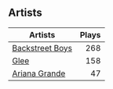 ## Artists
Artists | Plays 
----- | -----: 
[Backstreet Boys](/artists/backstreet-boys-36645) | 268
[Glee](/artists/glee-30032566) | 158
[Ariana Grande](/artists/ariana-grande-678625) | 47

